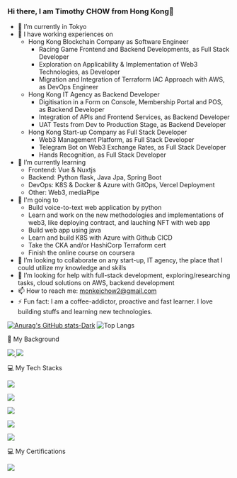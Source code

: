 ### Hi there, I am Timothy CHOW from Hong Kong👋

- 🔭 I’m currently in Tokyo
- 🔨 I have working experiences on
  - Hong Kong Blockchain Company as Software Engineer
    - Racing Game Frontend and Backend Developments, as Full Stack Developer
    - Exploration on Applicability & Implementation of Web3 Technologies, as Developer
    - Migration and Integration of Terraform IAC Approach with AWS, as DevOps Engineer
  - Hong Kong IT Agency as Backend Developer
    - Digitisation in a Form on Console, Membership Portal and POS, as Backend Developer
    - Integration of APIs and Frontend Services, as Backend Developer
    - UAT Tests from Dev to Production Stage, as Backend Developer
  - Hong Kong Start-up Company as Full Stack Developer
    - Web3 Management Platform, as Full Stack Developer
    - Telegram Bot on Web3 Exchange Rates, as Full Stack Developer
    - Hands Recognition, as Full Stack Developer
- 🌱 I’m currently learning
  - Frontend: Vue & Nuxtjs
  - Backend: Python flask, Java Jpa, Spring Boot
  - DevOps: K8S & Docker & Azure with GitOps, Vercel Deployment
  - Other: Web3, mediaPipe
- 🚀 I'm going to
  - Build voice-to-text web application by python
  - Learn and work on the new methodologies and implementations of web3, like deploying contract, and lauching NFT with web app
  - Build web app using java
  - Learn and build K8S with Azure with Github CICD
  - Take the CKA and/or HashiCorp Terraform cert
  - Finish the online course on coursera
- 👯 I’m looking to collaborate on any start-up, IT agency, the place that I could utilize my knowledge and skills
- 🤔 I’m looking for help with full-stack development, exploring/researching tasks, cloud solutions on AWS, backend development 
- 📫 How to reach me: monkeichow2@gmail.com
- ⚡ Fun fact: I am a  coffee-addictor, proactive and fast learner. I love building stuffs and learning new technologies.

[![Anurag's GitHub stats-Dark](https://github-readme-stats.vercel.app/api?username=javaskrskr&show_icons=true&theme=default#gh-light-mode-only)](https://github.com/anuraghazra/github-readme-stats#gh-light-mode-only)
![Top Langs](https://github-readme-stats.vercel.app/api/top-langs/?username=javaskrskr&layout=compact&theme=dark)

<p align="">📕  My Background</p>
<p align="">
  <a href="https://www.linkedin.com/in/timothy-chow-javaskrr/">
    <img src="https://skillicons.dev/icons?i=linkedin" />
  </a>
  <a href="https://github.com/javaskrskr">
    <img src="https://skillicons.dev/icons?i=github" />
  </a>
</p>

<p align="">💻 My Tech Stacks</p>
<p align=""><a href="https://skillicons.dev"><img src="https://skillicons.dev/icons?i=html,css,javascript,nodejs,postgres,express,react" /></a></p>

<p align=""><a href="https://skillicons.dev"><img src="https://skillicons.dev/icons?i=bootstrap,redux,tailwind,vite,babel,webpack,vim" /></a></p>

<p align=""><a href="https://skillicons.dev"><img src="https://skillicons.dev/icons?i=ts,mongodb,nestjs,apollo,graphql,redis,py" /></a></p>

<p align=""><a href="https://skillicons.dev"><img src="https://skillicons.dev/icons?i=git,bash,powershell,docker,aws,terraform" /></a></p>

<p align=""><a href="https://skillicons.dev"><img src="https://skillicons.dev/icons?i=vercel,heroku,postman,netlify,firebase,kubernetes" /></a></p>


<p>💻 My Certifications</p>
<p align="">
  <a href="https://skillicons.dev">
    <img src="https://skillicons.dev/icons?i=aws" />
  </a>
</p>
